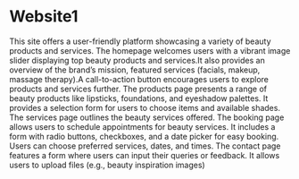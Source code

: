 # Website1
This site offers a user-friendly platform showcasing a variety of beauty products and services. The homepage welcomes users with a vibrant image slider displaying top beauty products and services.It also provides an overview of the brand’s mission, featured services (facials, makeup, massage therapy).A call-to-action button encourages users to explore products and services further.
The products page presents a range of beauty products like lipsticks, foundations, and eyeshadow palettes. It provides a selection form for users to choose items and available shades.
The services page outlines the beauty services offered.
The booking page allows users to schedule appointments for beauty services. It includes a form with radio buttons, checkboxes, and a date picker for easy booking. Users can choose preferred services, dates, and times.
The contact page features a form where users can input their queries or feedback. It allows users to upload files (e.g., beauty inspiration images)

